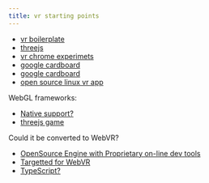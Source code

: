 ```yaml
---
title: vr starting points
---
```


- [vr boilerplate](https://github.com/borismus/webvr-boilerplate)
- [threejs](https://virtualrealitypop.com/experimenting-with-threejs-for-virtual-reality-and-google-cardboard-86e67ba31b1c#.6xm3h9kyj)
- [vr chrome experimets](https://vr.chromeexperiments.com/)
- [google cardboard](https://www.sitepoint.com/filtering-reality-with-javascript-google-cardboard/)
- [google cardboard](https://www.sitepoint.com/bringing-vr-to-web-google-cardboard-three-js/)
- [open source linux vr app](https://opensource.com/life/16/11/build-virtual-reality-app-linux)

WebGL frameworks:

- [Native support?](http://biz.turbulenz.com/developers)
- [threejs game](http://hexgl.bkcore.com/)

Could it be converted to WebVR?

- [OpenSource Engine with Proprietary on-line dev tools](https://playcanvas.com/)
- [Targetted for WebVR](https://aframe.io/)
- [TypeScript?](http://babylonjs.com/)

